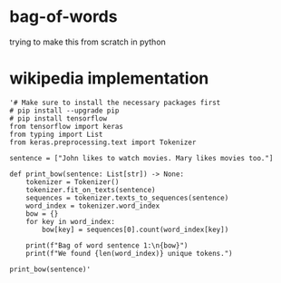 # bag-of-words
trying to make this from scratch in python

# wikipedia implementation
    '# Make sure to install the necessary packages first
    # pip install --upgrade pip
    # pip install tensorflow
    from tensorflow import keras
    from typing import List
    from keras.preprocessing.text import Tokenizer

    sentence = ["John likes to watch movies. Mary likes movies too."]

    def print_bow(sentence: List[str]) -> None:
        tokenizer = Tokenizer()
        tokenizer.fit_on_texts(sentence)
        sequences = tokenizer.texts_to_sequences(sentence)
        word_index = tokenizer.word_index 
        bow = {}
        for key in word_index:
            bow[key] = sequences[0].count(word_index[key])

        print(f"Bag of word sentence 1:\n{bow}")
        print(f"We found {len(word_index)} unique tokens.")

    print_bow(sentence)'
